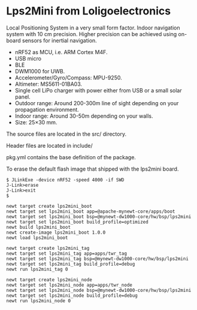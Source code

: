 # Lps2Mini from Loligoelectronics

Local Positioning System in a very small form factor. Indoor navigation system with 10 cm precision. Higher precision can be achieved using on-board sensors for inertial navigation. 

- nRF52 as MCU, i.e. ARM Cortex M4F.
- USB micro
- BLE
- DWM1000 for UWB.
- Accelerometer/Gyro/Compass: MPU-9250.
- Altimeter: MS5611-01BA03.
- Single cell LiPo charger with power either from USB or a small solar panel.
- Outdoor range: Around 200-300m line of sight depending on your propagation environment.
- Indoor range: Around 30-50m depending on your walls.
- Size: 25×30 mm.


The source files are located in the src/ directory.

Header files are located in include/ 

pkg.yml contains the base definition of the package.

To erase the default flash image that shipped with the lps2mini board.
```
$ JLinkExe -device nRF52 -speed 4000 -if SWD
J-Link>erase
J-Link>exit
$ 
```

```
newt target create lps2mini_boot
newt target set lps2mini_boot app=@apache-mynewt-core/apps/boot
newt target set lps2mini_boot bsp=@mynewt-dw1000-core/hw/bsp/lps2mini
newt target set lps2mini_boot build_profile=optimized 
newt build lps2mini_boot
newt create-image lps2mini_boot 1.0.0
newt load lps2mini_boot
```


```
newt target create lps2mini_tag
newt target set lps2mini_tag app=apps/twr_tag
newt target set lps2mini_tag bsp=@mynewt-dw1000-core/hw/bsp/lps2mini
newt target set lps2mini_tag build_profile=debug
newt run lps2mini_tag 0
```


```
newt target create lps2mini_node
newt target set lps2mini_node app=apps/twr_node
newt target set lps2mini_node bsp=@mynewt-dw1000-core/hw/bsp/lps2mini
newt target set lps2mini_node build_profile=debug
newt run lps2mini_node 0
```